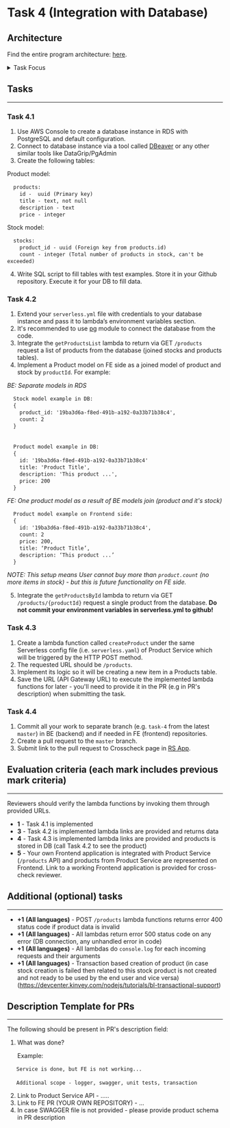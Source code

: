 # Task 4 (Integration with Database)

## Architecture

Find the entire program architecture: [here](../Architecture.pdf).

<details>
  <summary>Task Focus</summary>

  The following image provides more info about task focus.

  <img src="./module_focus.png" />

</details>

## Tasks

---

### Task 4.1

1. Use AWS Console to create a database instance in RDS with PostgreSQL and default configuration.
2. Connect to database instance via a tool called [DBeaver](https://dbeaver.io/download/) or any other similar tools like DataGrip/PgAdmin
3. Create the following tables:

Product model:

```
  products:
    id -  uuid (Primary key)
    title - text, not null
    description - text
    price - integer
```

Stock model:

```
  stocks:
    product_id - uuid (Foreign key from products.id)
    count - integer (Total number of products in stock, can't be exceeded)
```

4. Write SQL script to fill tables with test examples. Store it in your Github repository. Execute it for your DB to fill data.

### Task 4.2

1. Extend your `serverless.yml` file with credentials to your database instance and pass it to lambda’s environment variables section.
2. It's recommended to use [pg](https://www.npmjs.com/package/pg) module to connect the database from the code.
3. Integrate the `getProductsList` lambda to return via GET `/products` request a list of products from the database (joined stocks and products tables).
4. Implement a Product model on FE side as a joined model of product and stock by `productId`. For example:

_BE: Separate models in RDS_

```
  Stock model example in DB:
  {
    product_id: '19ba3d6a-f8ed-491b-a192-0a33b71b38c4',
    count: 2
  }


  Product model example in DB:
  {
    id: '19ba3d6a-f8ed-491b-a192-0a33b71b38c4'
    title: 'Product Title',
    description: 'This product ...',
    price: 200
  }
```

_FE: One product model as a result of BE models join (product and it's stock)_

```
  Product model example on Frontend side:
  {
    id: '19ba3d6a-f8ed-491b-a192-0a33b71b38c4',
    count: 2
    price: 200,
    title: ‘Product Title’,
    description: ‘This product ...’
  }
```

_NOTE: This setup means User cannot buy more than `product.count` (no more items in stock) - but this is future functionality on FE side._

5. Integrate the `getProductsById` lambda to return via GET `/products/{productId}` request a single product from the database. **Do not commit your environment variables in serverless.yml to github!**

### Task 4.3

1. Create a lambda function called `createProduct` under the same Serverless config file (i.e. `serverless.yaml`) of Product Service which will be triggered by the HTTP POST method.
2. The requested URL should be `/products`.
3. Implement its logic so it will be creating a new item in a Products table.
4. Save the URL (API Gateway URL) to execute the implemented lambda functions for later - you'll need to provide it in the PR (e.g in PR's description) when submitting the task.

### Task 4.4

1. Commit all your work to separate branch (e.g. `task-4` from the latest `master`) in BE (backend) and if needed in FE (frontend) repositories.
2. Create a pull request to the `master` branch.
3. Submit link to the pull request to Crosscheck page in [RS App](https://app.rs.school).

## Evaluation criteria (each mark includes previous mark criteria)

---

Reviewers should verify the lambda functions by invoking them through provided URLs.

- **1** - Task 4.1 is implemented
- **3** - Task 4.2 is implemented lambda links are provided and returns data
- **4** - Task 4.3 is implemented lambda links are provided and products is stored in DB (call Task 4.2 to see the product)
- **5** - Your own Frontend application is integrated with Product Service (`/products` API) and products from Product Service are represented on Frontend. Link to a working Frontend application is provided for cross-check reviewer.

## Additional (optional) tasks

---

- **+1** **(All languages)** - POST `/products` lambda functions returns error 400 status code if product data is invalid
- **+1** **(All languages)** - All lambdas return error 500 status code on any error (DB connection, any unhandled error in code)
- **+1** **(All languages)** - All lambdas do `console.log` for each incoming requests and their arguments
- **+1** **(All languages)** - Transaction based creation of product (in case stock creation is failed then related to this stock product is not created and not ready to be used by the end user and vice versa) (https://devcenter.kinvey.com/nodejs/tutorials/bl-transactional-support)

## Description Template for PRs

---

The following should be present in PR's description field:

1. What was done?

   Example:

```
   Service is done, but FE is not working...

   Additional scope - logger, swagger, unit tests, transaction
```

2. Link to Product Service API - .....
3. Link to FE PR (YOUR OWN REPOSITORY) - ...
4. In case SWAGGER file is not provided - please provide product schema in PR description
